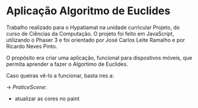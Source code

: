 # Aplicação Algoritmo de Euclides

Trabalho realizado para o Hypatiamat na unidade curricular Projeto, do curso de Ciências da Computação. O projeto foi feito em JavaScript, utilizando o Phaser 3 e foi orientado por José Carlos Leite Ramalho e por Ricardo Neves Pinto.

O propósito era criar uma aplicação, funcional para dispostivos móveis, que permita aprender a fazer o Algortimo de Euclides.

Caso queiras vê-lo a funcionar, basta ires a: 


 -> *PraticeScene*:
   * atualizar as cores no paint


